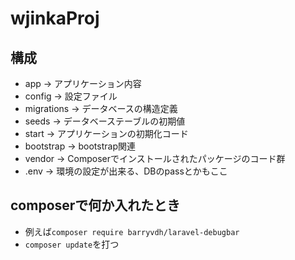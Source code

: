 # wjinkaProj

## 構成
* app -> アプリケーション内容
* config -> 設定ファイル
* migrations -> データベースの構造定義
* seeds -> データベーステーブルの初期値
* start -> アプリケーションの初期化コード
* bootstrap -> bootstrap関連
* vendor -> Composerでインストールされたパッケージのコード群
* .env -> 環境の設定が出来る、DBのpassとかもここ

## composerで何か入れたとき
* 例えば`composer require barryvdh/laravel-debugbar`
* `composer update`を打つ
